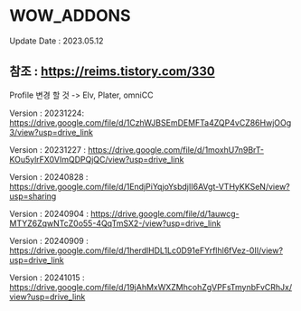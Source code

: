# WOW_ADDONS

Update Date : 2023.05.12

## 참조 : https://reims.tistory.com/330
   Profile 변경 할 것
   -> Elv, Plater, omniCC
   
Version : 20231224: https://drive.google.com/file/d/1CzhWJBSEmDEMFTa4ZQP4vCZ86HwjOOg3/view?usp=drive_link

Version : 20231227 : https://drive.google.com/file/d/1moxhU7n9BrT-KOu5ylrFX0VImQDPQjQC/view?usp=drive_link

Version : 20240828 : https://drive.google.com/file/d/1EndjPiYqjoYsbdjII6AVgt-VTHyKKSeN/view?usp=sharing

Version : 20240904 : https://drive.google.com/file/d/1auwcg-MTYZ6ZqwNTcZ0o55-4QqTmSX2-/view?usp=drive_link

Version : 20240909 : https://drive.google.com/file/d/1herdlHDL1Lc0D91eFYrflhl6fVez-0II/view?usp=drive_link

Version : 20241015 : https://drive.google.com/file/d/19jAhMxWXZMhcohZgVPFsTmynbFvCRhJx/view?usp=drive_link
